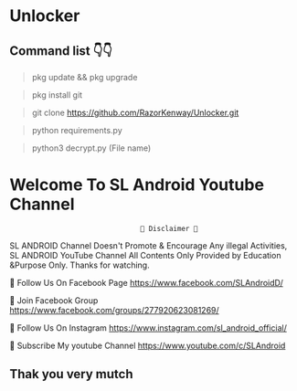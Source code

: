# Unlocker
## Command list 👇👇
>pkg update && pkg upgrade

>pkg install git

>git clone https://github.com/RazorKenway/Unlocker.git


>python requirements.py

>python3 decrypt.py (File name)


#                         Welcome To SL Android Youtube Channel

                                    💢 Disclaimer 💢
SL ANDROID Channel Doesn't Promote & Encourage Any illegal Activities, SL ANDROID YouTube Channel All Contents Only Provided  by Education &Purpose Only. Thanks for watching.

🔗 Follow Us On Facebook Page https://www.facebook.com/SLAndroidD/

🔗 Join Facebook Group https://www.facebook.com/groups/277920623081269/

🔗 Follow Us On Instagram https://www.instagram.com/sl_android_official/

🔗 Subscribe My youtube Channel https://www.youtube.com/c/SLAndroid

## Thak you very mutch
